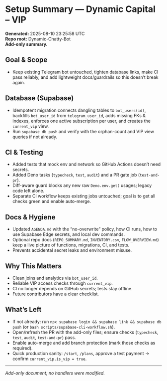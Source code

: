 # Setup Summary — Dynamic Capital – VIP

**Generated:** 2025-08-10 23:25:58 UTC\
**Repo root:** Dynamic-Chatty-Bot\
**Add-only summary.**

## Goal & Scope

- Keep existing Telegram bot untouched, tighten database links, make CI pass
  reliably, and add lightweight docs/guardrails so this doesn’t break again.

## Database (Supabase)

- Idempotent migration connects dangling tables to `bot_users(id)`, backfills
  `bot_user_id` from `telegram_user_id`, adds missing FKs & indexes, enforces
  one active subscription per user, and creates the `current_vip` view.
- Run `supabase db push` and verify with the orphan-count and VIP view queries
  if not already.

## CI & Testing

- Added tests that mock env and network so GitHub Actions doesn’t need secrets.
- Added Deno tasks (`typecheck`, `test`, `audit`) and a PR gate job
  (`test-and-pr`).
- Diff-aware guard blocks any new raw `Deno.env.get(` usages; legacy code left
  alone.
- Separate CI workflow keeps existing jobs untouched; goal is to get all checks
  green and enable auto-merge.

## Docs & Hygiene

- Updated `AGENDA.md` with the “no-overwrite” policy, how CI runs, how to use
  Supabase Edge secrets, and local dev commands.
- Optional repo docs (`REPO_SUMMARY.md`, `INVENTORY.csv`, `FLOW_OVERVIEW.md`)
  keep a live picture of functions, migrations, CI, and tests.
- Prevents accidental secret leaks and environment misuse.

## Why This Matters

- Clean joins and analytics via `bot_user_id`.
- Reliable VIP access checks through `current_vip`.
- CI no longer depends on GitHub secrets; tests stay offline.
- Future contributors have a clear checklist.

## What’s Left

- If not already: run `npx supabase login && supabase link && supabase db push`
  (or `bash scripts/supabase-cli-workflow.sh`).
- Open/refresh the PR with the add-only files; ensure checks (`typecheck`,
  `test`, `audit`, `test-and-pr`) pass.
- Enable auto-merge and add branch protection (mark those checks as required).
- Quick production sanity: `/start`, `/plans`, approve a test payment → confirm
  `current_vip.is_vip = true`.

---

_Add-only document; no handlers were modified._
